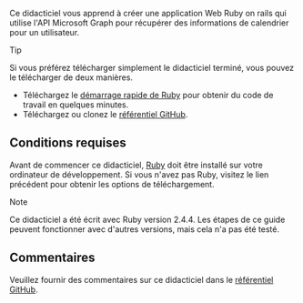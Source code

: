 <!-- markdownlint-disable MD002 MD041 -->

Ce didacticiel vous apprend à créer une application Web Ruby on rails qui utilise l'API Microsoft Graph pour récupérer des informations de calendrier pour un utilisateur.

> [!TIP]
> Si vous préférez télécharger simplement le didacticiel terminé, vous pouvez le télécharger de deux manières.
>
> - Téléchargez le [démarrage rapide de Ruby](https://developer.microsoft.com/graph/quick-start?platform=option-ruby) pour obtenir du code de travail en quelques minutes.
> - Téléchargez ou clonez le [référentiel GitHub](https://github.com/microsoftgraph/msgraph-training-rubyrailsapp).

## <a name="prerequisites"></a>Conditions requises

Avant de commencer ce didacticiel, [Ruby](https://www.ruby-lang.org/en/downloads/) doit être installé sur votre ordinateur de développement. Si vous n'avez pas Ruby, visitez le lien précédent pour obtenir les options de téléchargement.

> [!NOTE]
> Ce didacticiel a été écrit avec Ruby version 2.4.4. Les étapes de ce guide peuvent fonctionner avec d'autres versions, mais cela n'a pas été testé.

## <a name="feedback"></a>Commentaires

Veuillez fournir des commentaires sur ce didacticiel dans le [référentiel GitHub](https://github.com/microsoftgraph/msgraph-training-rubyrailsapp).